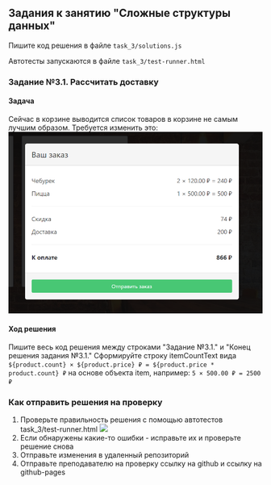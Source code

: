 ## Задания к занятию "Сложные структуры данных"
Пишите код решения в файле `task_3/solutions.js`

Автотесты запускаются в файле `task_3/test-runner.html`

### Задание №3.1. Рассчитать доставку
#### Задача
Сейчас в корзине выводится список товаров в корзине не самым лучшим образом.
Требуется изменить это:
![](../readme-img/task_3/cart.png)

#### Ход решения
Пишите весь код решения между строками 
"Задание №3.1." и 
"Конец решения задания №3.1."
Сформируйте строку itemCountText вида 
`${product.count} × ${product.price} ₽ = ${product.price * product.count} ₽`
на основе объекта item, например:
`5 × 500.00 ₽ = 2500 ₽`

### Как отправить решения на проверку
1. Проверьте правильность решения с помощью автотестов task_3/test-runner.html
![](../readme-img/task_3/test-success.png)
2. Если обнаружены какие-то ошибки - исправьте их и проверьте решение снова
3. Отправьте изменения в удаленный репозиторий
4. Отправьте преподавателю на проверку ссылку на github и ссылку на github-pages 
